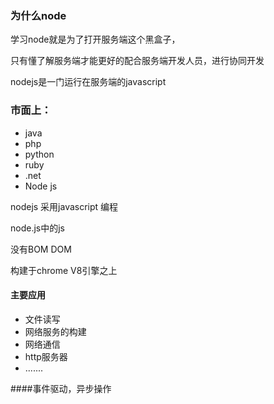 ### 为什么node

学习node就是为了打开服务端这个黑盒子，

只有懂了解服务端才能更好的配合服务端开发人员，进行协同开发

nodejs是一门运行在服务端的javascript

### 市面上：

- java
- php
- python
- ruby
- .net
- Node js

nodejs 采用javascript 编程

node.js中的js

没有BOM DOM

构建于chrome  V8引擎之上

#### 主要应用

- 文件读写
- 网络服务的构建
- 网络通信
- http服务器
- .......

####事件驱动，异步操作

